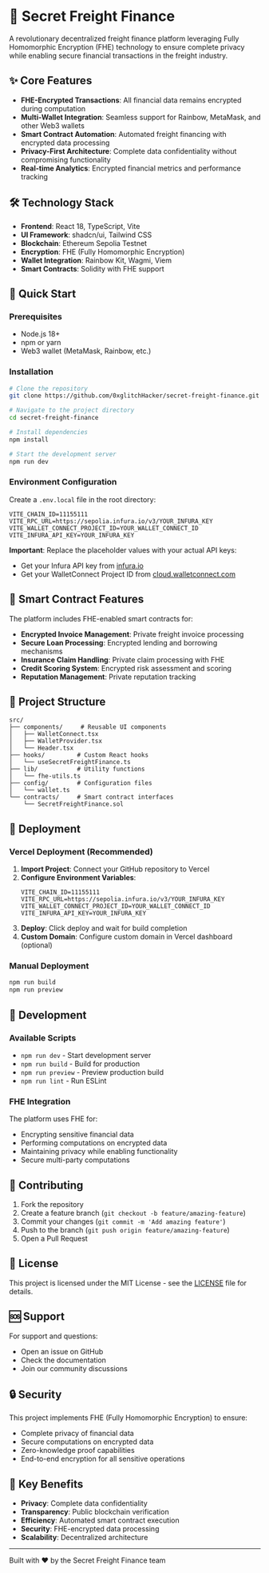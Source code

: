 # 🚛 Secret Freight Finance

A revolutionary decentralized freight finance platform leveraging Fully Homomorphic Encryption (FHE) technology to ensure complete privacy while enabling secure financial transactions in the freight industry.

## ✨ Core Features

- **FHE-Encrypted Transactions**: All financial data remains encrypted during computation
- **Multi-Wallet Integration**: Seamless support for Rainbow, MetaMask, and other Web3 wallets
- **Smart Contract Automation**: Automated freight financing with encrypted data processing
- **Privacy-First Architecture**: Complete data confidentiality without compromising functionality
- **Real-time Analytics**: Encrypted financial metrics and performance tracking

## 🛠 Technology Stack

- **Frontend**: React 18, TypeScript, Vite
- **UI Framework**: shadcn/ui, Tailwind CSS
- **Blockchain**: Ethereum Sepolia Testnet
- **Encryption**: FHE (Fully Homomorphic Encryption)
- **Wallet Integration**: Rainbow Kit, Wagmi, Viem
- **Smart Contracts**: Solidity with FHE support

## 🚀 Quick Start

### Prerequisites

- Node.js 18+ 
- npm or yarn
- Web3 wallet (MetaMask, Rainbow, etc.)

### Installation

```bash
# Clone the repository
git clone https://github.com/0xglitchHacker/secret-freight-finance.git

# Navigate to the project directory
cd secret-freight-finance

# Install dependencies
npm install

# Start the development server
npm run dev
```

### Environment Configuration

Create a `.env.local` file in the root directory:

```env
VITE_CHAIN_ID=11155111
VITE_RPC_URL=https://sepolia.infura.io/v3/YOUR_INFURA_KEY
VITE_WALLET_CONNECT_PROJECT_ID=YOUR_WALLET_CONNECT_ID
VITE_INFURA_API_KEY=YOUR_INFURA_KEY
```

**Important**: Replace the placeholder values with your actual API keys:
- Get your Infura API key from [infura.io](https://infura.io)
- Get your WalletConnect Project ID from [cloud.walletconnect.com](https://cloud.walletconnect.com)

## 🔐 Smart Contract Features

The platform includes FHE-enabled smart contracts for:

- **Encrypted Invoice Management**: Private freight invoice processing
- **Secure Loan Processing**: Encrypted lending and borrowing mechanisms
- **Insurance Claim Handling**: Private claim processing with FHE
- **Credit Scoring System**: Encrypted risk assessment and scoring
- **Reputation Management**: Private reputation tracking

## 📁 Project Structure

```
src/
├── components/     # Reusable UI components
│   ├── WalletConnect.tsx
│   ├── WalletProvider.tsx
│   └── Header.tsx
├── hooks/         # Custom React hooks
│   └── useSecretFreightFinance.ts
├── lib/           # Utility functions
│   └── fhe-utils.ts
├── config/        # Configuration files
│   └── wallet.ts
└── contracts/     # Smart contract interfaces
    └── SecretFreightFinance.sol
```

## 🚀 Deployment

### Vercel Deployment (Recommended)

1. **Import Project**: Connect your GitHub repository to Vercel
2. **Configure Environment Variables**:
   ```
   VITE_CHAIN_ID=11155111
   VITE_RPC_URL=https://sepolia.infura.io/v3/YOUR_INFURA_KEY
   VITE_WALLET_CONNECT_PROJECT_ID=YOUR_WALLET_CONNECT_ID
   VITE_INFURA_API_KEY=YOUR_INFURA_KEY
   ```
3. **Deploy**: Click deploy and wait for build completion
4. **Custom Domain**: Configure custom domain in Vercel dashboard (optional)

### Manual Deployment

```bash
npm run build
npm run preview
```

## 🔧 Development

### Available Scripts

- `npm run dev` - Start development server
- `npm run build` - Build for production
- `npm run preview` - Preview production build
- `npm run lint` - Run ESLint

### FHE Integration

The platform uses FHE for:
- Encrypting sensitive financial data
- Performing computations on encrypted data
- Maintaining privacy while enabling functionality
- Secure multi-party computations

## 🤝 Contributing

1. Fork the repository
2. Create a feature branch (`git checkout -b feature/amazing-feature`)
3. Commit your changes (`git commit -m 'Add amazing feature'`)
4. Push to the branch (`git push origin feature/amazing-feature`)
5. Open a Pull Request

## 📄 License

This project is licensed under the MIT License - see the [LICENSE](LICENSE) file for details.

## 🆘 Support

For support and questions:
- Open an issue on GitHub
- Check the documentation
- Join our community discussions

## 🔒 Security

This project implements FHE (Fully Homomorphic Encryption) to ensure:
- Complete privacy of financial data
- Secure computations on encrypted data
- Zero-knowledge proof capabilities
- End-to-end encryption for all sensitive operations

## 🌟 Key Benefits

- **Privacy**: Complete data confidentiality
- **Transparency**: Public blockchain verification
- **Efficiency**: Automated smart contract execution
- **Security**: FHE-encrypted data processing
- **Scalability**: Decentralized architecture

---

Built with ❤️ by the Secret Freight Finance team